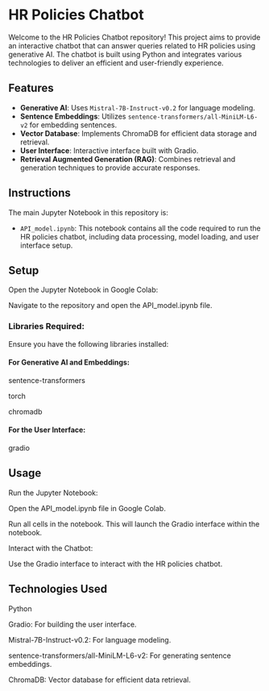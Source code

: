 # HR Policies Chatbot

Welcome to the HR Policies Chatbot repository! This project aims to provide an interactive chatbot that can answer queries related to HR policies using generative AI. The chatbot is built using Python and integrates various technologies to deliver an efficient and user-friendly experience.

## Features

- **Generative AI**: Uses `Mistral-7B-Instruct-v0.2` for language modeling.
- **Sentence Embeddings**: Utilizes `sentence-transformers/all-MiniLM-L6-v2` for embedding sentences.
- **Vector Database**: Implements ChromaDB for efficient data storage and retrieval.
- **User Interface**: Interactive interface built with Gradio.
- **Retrieval Augmented Generation (RAG)**: Combines retrieval and generation techniques to provide accurate responses.

## Instructions

The main Jupyter Notebook in this repository is:

- `API_model.ipynb`: This notebook contains all the code required to run the HR policies chatbot, including data processing, model loading, and user interface setup.

## Setup
   
Open the Jupyter Notebook in Google Colab:

Navigate to the repository and open the API_model.ipynb file.

### Libraries Required:

Ensure you have the following libraries installed:

#### For Generative AI and Embeddings:

sentence-transformers

torch

chromadb

#### For the User Interface: 

gradio

## Usage

Run the Jupyter Notebook:

Open the API_model.ipynb file in Google Colab.

Run all cells in the notebook. This will launch the Gradio interface within the notebook.

Interact with the Chatbot:

Use the Gradio interface to interact with the HR policies chatbot.

## Technologies Used

Python

Gradio: For building the user interface.

Mistral-7B-Instruct-v0.2: For language modeling.

sentence-transformers/all-MiniLM-L6-v2: For generating sentence embeddings.

ChromaDB: Vector database for efficient data retrieval.
